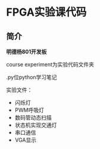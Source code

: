 # FPGA实验课代码

## 简介

**明德杨801开发板** 
 
 
 course experiment为实验代码文件夹
 
 .py位python学习笔记
 
 实验文件：
 
- 闪烁灯
-  PWM呼吸灯
-  数码管动态扫描
-  状态机实现交通灯
-  串口通信
- VGA显示

